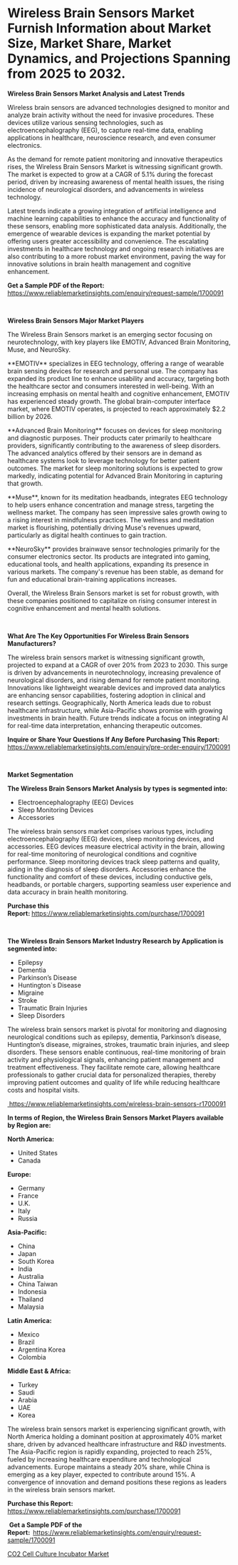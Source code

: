 <p><h1>Wireless Brain Sensors Market Furnish Information about Market Size, Market Share, Market Dynamics, and Projections Spanning from 2025 to 2032.</h1></p><p><strong>Wireless Brain Sensors Market Analysis and Latest Trends</strong></p>
<p><p>Wireless brain sensors are advanced technologies designed to monitor and analyze brain activity without the need for invasive procedures. These devices utilize various sensing technologies, such as electroencephalography (EEG), to capture real-time data, enabling applications in healthcare, neuroscience research, and even consumer electronics. </p><p>As the demand for remote patient monitoring and innovative therapeutics rises, the Wireless Brain Sensors Market is witnessing significant growth. The market is expected to grow at a CAGR of 5.1% during the forecast period, driven by increasing awareness of mental health issues, the rising incidence of neurological disorders, and advancements in wireless technology. </p><p>Latest trends indicate a growing integration of artificial intelligence and machine learning capabilities to enhance the accuracy and functionality of these sensors, enabling more sophisticated data analysis. Additionally, the emergence of wearable devices is expanding the market potential by offering users greater accessibility and convenience. The escalating investments in healthcare technology and ongoing research initiatives are also contributing to a more robust market environment, paving the way for innovative solutions in brain health management and cognitive enhancement.</p></p>
<p><strong>Get a Sample PDF of the Report:&nbsp;</strong> <a href="https://www.reliablemarketinsights.com/enquiry/request-sample/1700091?utm_campaign=2529&utm_medium=2&utm_source=Github&utm_content=ia&utm_term=04032025&utm_id=wireless-brain-sensors">https://www.reliablemarketinsights.com/enquiry/request-sample/1700091</a></p>
<p>&nbsp;</p>
<p><strong>Wireless Brain Sensors Major Market Players</strong></p>
<p><p>The Wireless Brain Sensors market is an emerging sector focusing on neurotechnology, with key players like EMOTIV, Advanced Brain Monitoring, Muse, and NeuroSky.</p><p>**EMOTIV** specializes in EEG technology, offering a range of wearable brain sensing devices for research and personal use. The company has expanded its product line to enhance usability and accuracy, targeting both the healthcare sector and consumers interested in well-being. With an increasing emphasis on mental health and cognitive enhancement, EMOTIV has experienced steady growth. The global brain-computer interface market, where EMOTIV operates, is projected to reach approximately $2.2 billion by 2026.</p><p>**Advanced Brain Monitoring** focuses on devices for sleep monitoring and diagnostic purposes. Their products cater primarily to healthcare providers, significantly contributing to the awareness of sleep disorders. The advanced analytics offered by their sensors are in demand as healthcare systems look to leverage technology for better patient outcomes. The market for sleep monitoring solutions is expected to grow markedly, indicating potential for Advanced Brain Monitoring in capturing that growth.</p><p>**Muse**, known for its meditation headbands, integrates EEG technology to help users enhance concentration and manage stress, targeting the wellness market. The company has seen impressive sales growth owing to a rising interest in mindfulness practices. The wellness and meditation market is flourishing, potentially driving Muse's revenues upward, particularly as digital health continues to gain traction.</p><p>**NeuroSky** provides brainwave sensor technologies primarily for the consumer electronics sector. Its products are integrated into gaming, educational tools, and health applications, expanding its presence in various markets. The company's revenue has been stable, as demand for fun and educational brain-training applications increases.</p><p>Overall, the Wireless Brain Sensors market is set for robust growth, with these companies positioned to capitalize on rising consumer interest in cognitive enhancement and mental health solutions.</p></p>
<p>&nbsp;</p>
<p><strong>What Are The Key Opportunities For Wireless Brain Sensors Manufacturers?</strong></p>
<p><p>The wireless brain sensors market is witnessing significant growth, projected to expand at a CAGR of over 20% from 2023 to 2030. This surge is driven by advancements in neurotechnology, increasing prevalence of neurological disorders, and rising demand for remote patient monitoring. Innovations like lightweight wearable devices and improved data analytics are enhancing sensor capabilities, fostering adoption in clinical and research settings. Geographically, North America leads due to robust healthcare infrastructure, while Asia-Pacific shows promise with growing investments in brain health. Future trends indicate a focus on integrating AI for real-time data interpretation, enhancing therapeutic outcomes.</p></p>
<p><strong>Inquire or Share Your Questions If Any Before Purchasing This Report:</strong> <a href="https://www.reliablemarketinsights.com/enquiry/pre-order-enquiry/1700091?utm_campaign=2529&utm_medium=2&utm_source=Github&utm_content=ia&utm_term=04032025&utm_id=wireless-brain-sensors">https://www.reliablemarketinsights.com/enquiry/pre-order-enquiry/1700091</a></p>
<p>&nbsp;</p>
<p><strong>Market Segmentation</strong></p>
<p><strong>The Wireless Brain Sensors Market Analysis by types is segmented into:</strong></p>
<p><ul><li>Electroencephalography (EEG) Devices</li><li>Sleep Monitoring Devices</li><li>Accessories</li></ul></p>
<p><p>The wireless brain sensors market comprises various types, including electroencephalography (EEG) devices, sleep monitoring devices, and accessories. EEG devices measure electrical activity in the brain, allowing for real-time monitoring of neurological conditions and cognitive performance. Sleep monitoring devices track sleep patterns and quality, aiding in the diagnosis of sleep disorders. Accessories enhance the functionality and comfort of these devices, including conductive gels, headbands, or portable chargers, supporting seamless user experience and data accuracy in brain health monitoring.</p></p>
<p><strong>Purchase this Report:&nbsp;</strong><a href="https://www.reliablemarketinsights.com/purchase/1700091?utm_campaign=2529&utm_medium=2&utm_source=Github&utm_content=ia&utm_term=04032025&utm_id=wireless-brain-sensors">https://www.reliablemarketinsights.com/purchase/1700091</a></p>
<p>&nbsp;</p>
<p><strong>The Wireless Brain Sensors Market Industry Research by Application is segmented into:</strong></p>
<p><ul><li>Epilepsy</li><li>Dementia</li><li>Parkinson’s Disease</li><li>Huntington`s Disease</li><li>Migraine</li><li>Stroke</li><li>Traumatic Brain Injuries</li><li>Sleep Disorders</li></ul></p>
<p><p>The wireless brain sensors market is pivotal for monitoring and diagnosing neurological conditions such as epilepsy, dementia, Parkinson’s disease, Huntington’s disease, migraines, strokes, traumatic brain injuries, and sleep disorders. These sensors enable continuous, real-time monitoring of brain activity and physiological signals, enhancing patient management and treatment effectiveness. They facilitate remote care, allowing healthcare professionals to gather crucial data for personalized therapies, thereby improving patient outcomes and quality of life while reducing healthcare costs and hospital visits.</p></p>
<p><a href="https://www.reliablemarketinsights.com/wireless-brain-sensors-r1700091?utm_campaign=2529&utm_medium=2&utm_source=Github&utm_content=ia&utm_term=04032025&utm_id=wireless-brain-sensors">&nbsp;https://www.reliablemarketinsights.com/wireless-brain-sensors-r1700091</a></p>
<p><strong>In terms of Region, the Wireless Brain Sensors Market Players available by Region are:</strong></p>
<p>
    <p> <strong> North America: </strong>
        <ul>
            <li>United States</li>
            <li>Canada</li>
        </ul>
        </p> 
    <p> <strong> Europe: </strong>
        <ul>
            <li>Germany</li>
            <li>France</li>
            <li>U.K.</li>
            <li>Italy</li>
            <li>Russia</li>
        </ul>
        </p> 
    <p> <strong> Asia-Pacific: </strong>
        <ul>
            <li>China</li>
            <li>Japan</li>
            <li>South Korea</li>
            <li>India</li>
            <li>Australia</li>
            <li>China Taiwan</li>
            <li>Indonesia</li>
            <li>Thailand</li>
            <li>Malaysia</li>
        </ul>
        </p> 
    <p> <strong> Latin America: </strong>
        <ul>
            <li>Mexico</li>
            <li>Brazil</li>
            <li>Argentina Korea</li>
            <li>Colombia</li>
        </ul>
        </p> 
    <p> <strong> Middle East & Africa: </strong>
        <ul>
            <li>Turkey</li>
            <li>Saudi</li>
            <li>Arabia</li>
            <li>UAE</li>
            <li>Korea</li>
        </ul>
    </p>
    </p>
<p><p>The wireless brain sensors market is experiencing significant growth, with North America holding a dominant position at approximately 40% market share, driven by advanced healthcare infrastructure and R&D investments. The Asia-Pacific region is rapidly expanding, projected to reach 25%, fueled by increasing healthcare expenditure and technological advancements. Europe maintains a steady 20% share, while China is emerging as a key player, expected to contribute around 15%. A convergence of innovation and demand positions these regions as leaders in the wireless brain sensors market.</p></p>
<p><strong>Purchase this Report: </strong><a href="https://www.reliablemarketinsights.com/purchase/1700091?utm_campaign=2529&utm_medium=2&utm_source=Github&utm_content=ia&utm_term=04032025&utm_id=wireless-brain-sensors">https://www.reliablemarketinsights.com/purchase/1700091</a></p>
<p>&nbsp;<strong>Get a Sample PDF of the Report:&nbsp;&nbsp;</strong><a href="https://www.reliablemarketinsights.com/enquiry/request-sample/1700091?utm_campaign=2529&utm_medium=2&utm_source=Github&utm_content=ia&utm_term=04032025&utm_id=wireless-brain-sensors">https://www.reliablemarketinsights.com/enquiry/request-sample/1700091</a></p>
<p><strong></strong></p>
<p><p><a href="https://github.com/akaalahk/Market-Research-Report-List-1/blob/main/co2-cell-culture-incubator-market.md?utm_campaign=2529&utm_medium=2&utm_source=Github&utm_content=ia&utm_term=04032025&utm_id=wireless-brain-sensors">CO2 Cell Culture Incubator Market</a></p></p>